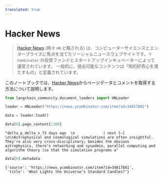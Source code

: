 ```yaml
---
translated: true
---
```


# Hacker News

>[Hacker News](https://en.wikipedia.org/wiki/Hacker_News) (時々 `HN` と略される) は、コンピューターサイエンスとエンタープライズに焦点を当てたソーシャルニュースウェブサイトです。 `Y Combinator` の投資ファンドとスタートアップインキュベーターによって運営されています。 一般的に、提出可能なコンテンツは「知的好奇心を満たすもの」と定義されています。

このノートブックでは、[Hacker News](https://news.ycombinator.com/)からページデータとコメントを取得する方法について説明します。

```python
from langchain_community.document_loaders import HNLoader
```

```python
loader = HNLoader("https://news.ycombinator.com/item?id=34817881")
```

```python
data = loader.load()
```

```python
data[0].page_content[:300]
```

```output
"delta_p_delta_x 73 days ago  \n             | next [–] \n\nAstrophysical and cosmological simulations are often insightful. They're also very cross-disciplinary; besides the obvious astrophysics, there's networking and sysadmin, parallel computing and algorithm theory (so that the simulation programs a"
```

```python
data[0].metadata
```

```output
{'source': 'https://news.ycombinator.com/item?id=34817881',
 'title': 'What Lights the Universe’s Standard Candles?'}
```
